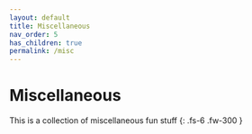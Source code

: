 ```yaml
---
layout: default
title: Miscellaneous
nav_order: 5
has_children: true
permalink: /misc
---
```

<!-- markdownlint-disable MD022 -->
<!-- markdownlint-disable MD025 -->

# Miscellaneous

This is a collection of miscellaneous fun stuff
{: .fs-6 .fw-300 }